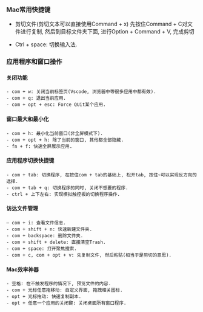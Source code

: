 ### Mac常用快捷键

-  剪切文件(剪切文本可以直接使用Command + x)
  先按住Command + C对文件进行复制, 然后到目标文件夹下面, 进行Option + Command + V, 完成剪切

- Ctrl + space: 切换输入法.


### 应用程序和窗口操作

 #### 关闭功能
    - com + w: 关闭当前标签页(Vscode, 浏览器中等很多应用中都有效).
    - com + q: 退出当前应用.
    - com + opt + esc: Force QUit某个应用.
  
 #### 窗口最大和最小化
    - com + h: 最小化当前窗口(非全屏模式下).
    - com + opt + h: 除了当前的窗口, 其他都全部隐藏.
    - fn + f: 快速全屏展示应用.
  
 #### 应用程序切换快捷键
    - com + tab: 切换程序, 在按住com + tab的基础上, 松开tab, 按住~可以实现反方向的选择.
    - com + tab + q: 切换程序的同时, 关闭不想要的程序.
    - ctrl + 上下左右: 实现模拟触控板的切换程序操作.

 #### 访达文件管理
    — com + i: 查看文件信息.
    - com + shift + n: 快速新建文件夹.
    - com + backspace: 删除文件夹.
    - com + shift + delete: 直接清空Trash.
    - com + space: 打开聚焦搜索.
    - com + c, com + opt + v: 先复制文件, 然后粘贴(相当于是剪切的意思).
  
 #### Mac效率神器
    - 空格: 在不触发程序的情况下, 预览文件的内容.
    - com + 光标任意拖移动: 自定义界面, 拖拽相关图标.
    - opt + 光标拖动: 快速复制副本.
    - opt + 任意一个应用的关闭键: 关闭桌面所有窗口程序.
 
